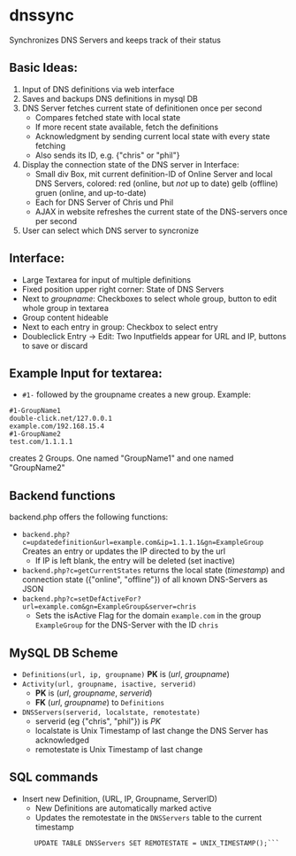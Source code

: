 # dnssync
Synchronizes DNS Servers and keeps track of their status

## Basic Ideas:
1. Input of DNS definitions via web interface
2. Saves and backups DNS definitions in mysql DB
3. DNS Server fetches current state of definitionen once per second
	* Compares fetched state with local state
	* If more recent state available, fetch the definitions
  	* Acknowledgment by sending current local state with every state fetching
	* Also sends its ID, e.g. {"chris" or "phil"}
4. Display the connection state of the DNS server in Interface:
	* Small div Box, mit current definition-ID of Online Server and local DNS Servers, colored: 
		red (online, but *not* up to date)
		gelb (offline)
		gruen (online, and up-to-date)
	* Each for DNS Server of Chris und Phil
	* AJAX in website refreshes the current state of the DNS-servers once per second
5. User can select which DNS server to syncronize


## Interface: 
* Large Textarea for input of multiple definitions
* Fixed position upper right corner: State of DNS Servers
* Next to _groupname_: Checkboxes to select whole group, button to edit whole group in textarea
* Group content hideable
* Next to each entry in group: Checkbox to select entry
* Doubleclick Entry -> Edit: Two Inputfields appear for URL and IP, buttons to save or discard


## Example Input for textarea:

* `#1-` followed by the groupname creates a new group. 
Example:
```
#1-GroupName1
double-click.net/127.0.0.1
example.com/192.168.15.4
#1-GroupName2
test.com/1.1.1.1
```
creates 2 Groups. One named "GroupName1" and one named "GroupName2"


## Backend functions
backend.php offers the following functions:
* `backend.php?c=updatedefinition&url=example.com&ip=1.1.1.1&gn=ExampleGroup` Creates an entry or updates the IP directed to by the url
	* If IP is left blank, the entry will be deleted (set inactive)
* `backend.php?c=getCurrentStates` returns the local state (_timestamp_) and connection state ({"online", "offline"}) of all known DNS-Servers as JSON
* `backend.php?c=setDefActiveFor?url=example.com&gn=ExampleGroup&server=chris`
	* Sets the isActive Flag for the domain `example.com` in the group `ExampleGroup` for the DNS-Server with the ID `chris`
## MySQL DB Scheme
* `Definitions(url, ip, groupname)` **PK** is (_url_, _groupname_)
* `Activity(url, groupname, isactive, serverid)` 
	* **PK** is (_url_, _groupname_, _serverid_) 
	* **FK** (_url_, _groupname_) to `Definitions`
* `DNSServers(serverid, localstate, remotestate)` 
	* serverid (eg {"chris", "phil"}) is *PK*
	* localstate is Unix Timestamp of last change the DNS Server has acknowledged
	* remotestate is Unix Timestamp of last change

## SQL commands
* Insert new Definition, (URL, IP, Groupname, ServerID)
    * New Definitions are automatically marked active
    * Updates the remotestate in the `DNSServers` table to the current timestamp
    ```REPLACE INTO Definitions (URL, IP, GROUPNAME) VALUES ($URL, $IP, $Groupname);
       UPDATE TABLE DNSServers SET REMOTESTATE = UNIX_TIMESTAMP();```